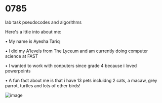 # 0785
lab task pseudocodes and algorithms

Here's a lttle into about me:

•	My name is Ayesha Tariq

•	I did my A'levels from The Lyceum and am currently doing computer science at FAST

•	I wanted to work with conputers since grade 4 because i loved powerpoints 

•	A fun fact about me is that i have 13 pets incluidng 2 cats, a macaw, grey parrot, turtles and lots of other birds!

![image](https://github.com/user-attachments/assets/df270599-1e77-4056-981c-934d145c21c0)

